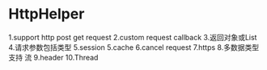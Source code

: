 # HttpHelper
1.support http post get request
2.custom request callback
3.返回对象或List
4.请求参数包括类型
5.session
5.cache
6.cancel request
7.https
8.多数据类型支持 流
9.header
10.Thread

